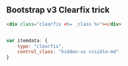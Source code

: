 
## Bootstrap v3 Clearfix trick

```html
<div class="clearfix <%= _class %>"></div>
```

```javascript

var itemdata: {
	type: "clearfix",
	control_class: "hidden-xs visible-md"
}

```